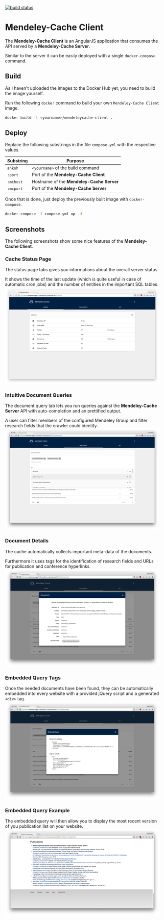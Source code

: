 [![build status](https://gitlab.kohn.io/ankoh/mc-client/badges/master/build.svg)](https://gitlab.kohn.io/ankoh/mc-client/commits/master)<Paste>

# Mendeley-Cache Client

The **Mendeley-Cache Client** is an AngularJS application that consumes the API served by a **Mendeley-Cache Server**.

Similar to the server it can be easily deployed with a single ```docker-compose``` command.

## Build
As I haven't uploaded the images to the Docker Hub yet, you need to build the image yourself.

Run the following ```docker``` command to build your own ```Mendeley-Cache Client``` image.

```bash
docker build -t <yourname>/mendeleycache-client .
```
## Deploy
Replace the following substrings in the file ```compose.yml``` with the respective values.


Substring | Purpose
--- | ---
```ankoh``` | ```<yourname>``` of the build command
```:port``` | Port of the **Mendeley-Cache Client**
```:mchost``` | Hostname of the **Mendeley-Cache Server**
```:mcport``` | Port of the **Mendeley-Cache Server**

Once that is done, just deploy the previously built image with ```docker-compose```.

```bash
docker-compose -f compose.yml up -d
```

## Screenshots

The following screenshots show some nice features of the **Mendeley-Cache Client**.

### Cache Status Page
The status page tabs gives you informations about the overall server status.

It shows the time of the last update (which is quite useful in case of automatic cron jobs) and the number of entities in the important SQL tables.
![status](/shots/status.png?raw=true "Status")

### Intuitive Document Queries
The document query tab lets you run queries against the **Mendeley-Cache Server** API with auto-completion and an prettified output.

A user can filter members of the configured Mendeley Group and filter research fields that the crawler could identify.
![autocompletion](/shots/autocompletion.png?raw=true "Autocompletion")

### Document Details
The cache automatically collects important meta-data of the documents.

Furthermore it uses tags for the identification of research fields and URLs for publication and conference hyperlinks.
![details](/shots/details.png?raw=true "Details")

### Embedded Query Tags
Once the needed documents have been found, they can be automatically embedded into every website with a provided jQuery script and a generated ```<div>``` tag.
![querytags](/shots/query-tags.png?raw=true "Query Tags")

### Embedded Query Example
The embedded query will then allow you to display the most recent version of you publication list on your website.
![queryexample](/shots/query-example.png?raw=true "Query Example")
